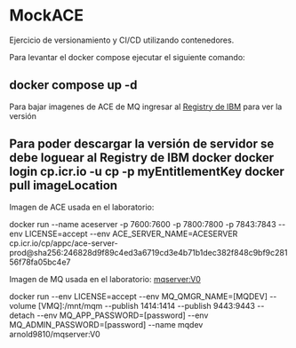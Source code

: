 # MockACE
Ejercicio de versionamiento y CI/CD utilizando contenedores.


Para levantar el docker compose ejecutar el siguiente comando:

docker compose up -d
-------------------------------------
Para bajar imagenes de ACE de MQ ingresar al [Registry de IBM](https://www.ibm.com/docs/en/app-connect/containers_cd?topic=obtaining-app-connect-enterprise-server-image-from-cloud-container-registry) para ver la versión

Para poder descargar la versión de servidor se debe loguear al Registry de IBM
docker docker login cp.icr.io -u cp -p myEntitlementKey
docker pull imageLocation
-------------------------------------
Imagen de ACE usada en el laboratorio:

docker run --name aceserver -p 7600:7600 -p 7800:7800 -p 7843:7843 --env LICENSE=accept --env ACE_SERVER_NAME=ACESERVER cp.icr.io/cp/appc/ace-server-prod@sha256:246828d9f89c4ed3a6719cd3e4b71b1dec382f848c9bf9c28156f78fa05bc4e7

Imagen de MQ usada en el laboratorio:
[mqserver:V0](https://hub.docker.com/layers/arnold9810/mqserver/V0/images/sha256-3558442d36a9fe730a1f832eba45e122829f5ab6b36cc3bb88eed29e65d0a02e?context=explore)

docker run --env LICENSE=accept --env MQ_QMGR_NAME=[MQDEV] --volume [VMQ]:/mnt/mqm --publish 1414:1414 --publish 9443:9443 --detach --env MQ_APP_PASSWORD=[password] --env MQ_ADMIN_PASSWORD=[password] --name mqdev arnold9810/mqserver:V0